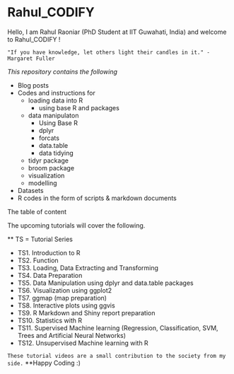 # Rahul_CODIFY


Hello, I am Rahul Raoniar (PhD Student at IIT Guwahati, India) and welcome to Rahul_CODIFY ! 


`"If you have knowledge, let others light their candles in it." - Margaret Fuller` 


*This repository contains the following*

* Blog posts 
* Codes and instructions for 
   + loading data into R
      + using base R and packages
   + data manipulaton
      + Using Base R
      + dplyr
      + forcats
      + data.table
     + data tidying
    + tidyr package
    + broom package
   + visualization
   + modelling
* Datasets
* R codes in the form of scripts & markdown documents 


The table of content

The upcoming tutorials will cover the following. 

** TS = Tutorial Series 
* TS1. Introduction to R 
* TS2. Function 
* TS3. Loading, Data Extracting and Transforming 
* TS4. Data Preparation 
* TS5. Data Manipulation using dplyr and data.table packages 
* TS6. Visualization using ggplot2 
* TS7. ggmap (map preparation) 
* TS8. Interactive plots using ggvis 
* TS9. R Markdown and Shiny report preparation 
* TS10. Statistics with R 
* TS11. Supervised Machine learning (Regression, Classification, SVM, Trees and Artificial Neural Networks) 
* TS12. Unsupervised Machine learning with R


`These tutorial videos are a small contribution to the society from my side.` **Happy Coding :)

